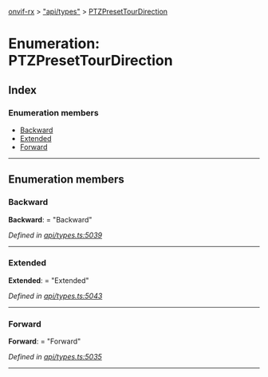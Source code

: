 [onvif-rx](../README.md) > ["api/types"](../modules/_api_types_.md) > [PTZPresetTourDirection](../enums/_api_types_.ptzpresettourdirection.md)

# Enumeration: PTZPresetTourDirection

## Index

### Enumeration members

* [Backward](_api_types_.ptzpresettourdirection.md#backward)
* [Extended](_api_types_.ptzpresettourdirection.md#extended)
* [Forward](_api_types_.ptzpresettourdirection.md#forward)

---

## Enumeration members

<a id="backward"></a>

###  Backward

**Backward**:  = "Backward"

*Defined in [api/types.ts:5039](https://github.com/patrickmichalina/onvif-rx/blob/d62cee9/src/api/types.ts#L5039)*

___
<a id="extended"></a>

###  Extended

**Extended**:  = "Extended"

*Defined in [api/types.ts:5043](https://github.com/patrickmichalina/onvif-rx/blob/d62cee9/src/api/types.ts#L5043)*

___
<a id="forward"></a>

###  Forward

**Forward**:  = "Forward"

*Defined in [api/types.ts:5035](https://github.com/patrickmichalina/onvif-rx/blob/d62cee9/src/api/types.ts#L5035)*

___


